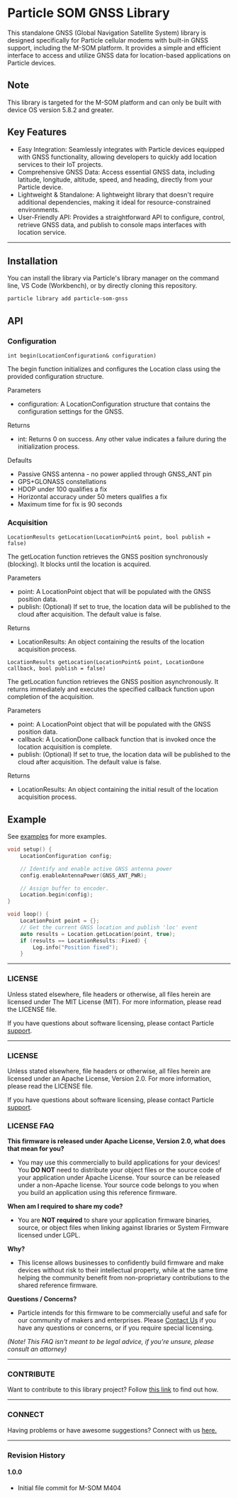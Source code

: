 # Particle SOM GNSS Library

This standalone GNSS (Global Navigation Satellite System) library is designed specifically for Particle cellular modems with built-in GNSS support, including the M-SOM platform.  It provides a simple and efficient interface to access and utilize GNSS data for location-based applications on Particle devices.

## Note
This library is targeted for the M-SOM platform and can only be built with device OS version 5.8.2 and greater.

## Key Features
- Easy Integration: Seamlessly integrates with Particle devices equipped with GNSS functionality, allowing developers to quickly add location services to their IoT projects.
- Comprehensive GNSS Data: Access essential GNSS data, including latitude, longitude, altitude, speed, and heading, directly from your Particle device.
- Lightweight & Standalone: A lightweight library that doesn't require additional dependencies, making it ideal for resource-constrained environments.
- User-Friendly API: Provides a straightforward API to configure, control, retrieve GNSS data, and publish to console maps interfaces with location service.
---
## Installation
You can install the library via Particle's library manager on the command line, VS Code (Workbench), or by directly cloning this repository.
```bash
particle library add particle-som-gnss
```

## API
### Configuration
`int begin(LocationConfiguration& configuration)`

The begin function initializes and configures the Location class using the provided configuration structure.

Parameters
- configuration: A LocationConfiguration structure that contains the configuration settings for the GNSS.

Returns
- int: Returns 0 on success. Any other value indicates a failure during the initialization process.

Defaults
- Passive GNSS antenna - no power applied through GNSS_ANT pin
- GPS+GLONASS constellations
- HDOP under 100 qualifies a fix
- Horizontal accuracy under 50 meters qualifies a fix
- Maximum time for fix is 90 seconds

### Acquisition
`LocationResults getLocation(LocationPoint& point, bool publish = false)`

The getLocation function retrieves the GNSS position synchronously (blocking). It blocks until the location is acquired.

Parameters
- point: A LocationPoint object that will be populated with the GNSS position data.
- publish: (Optional) If set to true, the location data will be published to the cloud after acquisition. The default value is false.

Returns
- LocationResults: An object containing the results of the location acquisition process.


`LocationResults getLocation(LocationPoint& point, LocationDone callback, bool publish = false)`

The getLocation function retrieves the GNSS position asynchronously. It returns immediately and executes the specified callback function upon completion of the acquisition.

Parameters
- point: A LocationPoint object that will be populated with the GNSS position data.
- callback: A LocationDone callback function that is invoked once the location acquisition is complete.
- publish: (Optional) If set to true, the location data will be published to the cloud after acquisition. The default value is false.

Returns
- LocationResults: An object containing the initial result of the location acquisition process.

## Example

See [examples](examples/) for more examples.

```cpp
void setup() {
    LocationConfiguration config;

    // Identify and enable active GNSS antenna power
    config.enableAntennaPower(GNSS_ANT_PWR);

    // Assign buffer to encoder.
    Location.begin(config);
}

void loop() {
    LocationPoint point = {};
    // Get the current GNSS location and publish 'loc' event
    auto results = Location.getLocation(point, true);
    if (results == LocationResults::Fixed) {
        Log.info("Position fixed");
    }
```

---

### LICENSE

Unless stated elsewhere, file headers or otherwise, all files herein are licensed under The MIT License (MIT). For more information, please read the LICENSE file.

If you have questions about software licensing, please contact Particle [support](https://support.particle.io/).

---
### LICENSE

Unless stated elsewhere, file headers or otherwise, all files herein are licensed under an Apache License, Version 2.0. For more information, please read the LICENSE file.

If you have questions about software licensing, please contact Particle [support](https://support.particle.io/).

### LICENSE FAQ

**This firmware is released under Apache License, Version 2.0, what does that mean for you?**

 * You may use this commercially to build applications for your devices!  You **DO NOT** need to distribute your object files or the source code of your application under Apache License.  Your source can be released under a non-Apache license.  Your source code belongs to you when you build an application using this reference firmware.

**When am I required to share my code?**

 * You are **NOT required** to share your application firmware binaries, source, or object files when linking against libraries or System Firmware licensed under LGPL.

**Why?**

 * This license allows businesses to confidently build firmware and make devices without risk to their intellectual property, while at the same time helping the community benefit from non-proprietary contributions to the shared reference firmware.

**Questions / Concerns?**

 * Particle intends for this firmware to be commercially useful and safe for our community of makers and enterprises.  Please [Contact Us](https://support.particle.io/) if you have any questions or concerns, or if you require special licensing.

_(Note!  This FAQ isn't meant to be legal advice, if you're unsure, please consult an attorney)_

---

### CONTRIBUTE

Want to contribute to this library project? Follow [this link](CONTRIBUTING.md) to find out how.

---

### CONNECT

Having problems or have awesome suggestions? Connect with us [here.](https://community.particle.io/)

---

### Revision History

#### 1.0.0
* Initial file commit for M-SOM M404